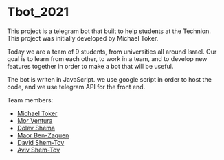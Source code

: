 # Tbot_2021
This project is a telegram bot that built to help students at the Technion.
This project was initially developed by Michael Toker.

Today we are a team of 9 students, from universities all around Israel. 
Our goal is to learn from each other, to work in a team,
and to develop new features together in order to make a bot that will be useful.

The bot is writen in JavaScript. 
we use google script in order to host the code, and we use telegram API for the front end.


Team members:
- [Michael Toker](https://github.com/tokeron)
- [Mor Ventura](https://github.com/venturamor)
- [Dolev Shema](https://github.com/shemadolev)
- [Maor Ben-Zaquen](https://github.com/maor828)
- [David Shem-Tov](https://github.com/d-s-t)
- [Aviv Shem-Tov](https://github.com/staviv)
